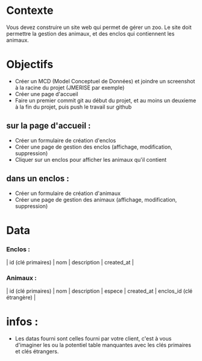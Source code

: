 # Contexte

Vous devez construire un site web qui permet de gérer un zoo. Le site doit permettre la gestion des animaux, et des enclos qui contiennent les animaux.

# Objectifs

- Créer un MCD (Model Conceptuel de Données) et joindre un screenshot à la racine du projet (JMERISE par exemple)
- Créer une page d'accueil
- Faire un premier commit git au début du projet, et au moins un deuxieme à la fin du projet, puis push le travail sur github

## sur la page d'accueil :

- Créer un formulaire de création d'enclos
- Créer une page de gestion des enclos (affichage, modification, suppression)
- Cliquer sur un enclos pour afficher les animaux qu'il contient

## dans un enclos :

- Créer un formulaire de création d'animaux
- Créer une page de gestion des animaux (affichage, modification, suppression)

# Data

### Enclos :

| id (clé primaires) | nom | description | created_at |

### Animaux :

| id (clé primaires) | nom | description | espece | created_at | enclos_id (clé étrangère) |

# infos :

- Les datas fourni sont celles fourni par votre client, c'est à vous d'imaginer les ou la potentiel table manquantes avec les clés primaires et clés étrangers.
